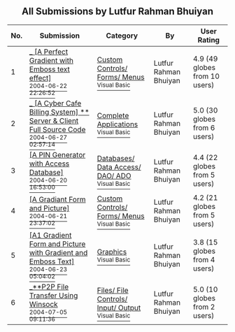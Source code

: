 ﻿<div align="center">

## All Submissions by Lutfur Rahman Bhuiyan

</div>

No.  | Submission | Category | By   | User Rating
---- | ---------- | -------- | ---- | -----------
1 | [\_ \[A Perfect Gradient with Emboss text effect\]<br /><sup>2004-06-22 22:26:52</sup>](https://github.com/Planet-Source-Code/lutfur-rahman-bhuiyan-a-perfect-gradient-with-emboss-text-effect__1-54550) | [Custom Controls/ Forms/  Menus<br /><sup>Visual Basic</sup>](../ByCategory/custom-controls-forms-menus__1-4.md) | Lutfur Rahman Bhuiyan | 4.9 (49 globes from 10 users)
2 | [\_ \[A Cyber Cafe Billing System\] \*\* Server & Client Full Source Code<br /><sup>2004-06-27 02:57:14</sup>](https://github.com/Planet-Source-Code/lutfur-rahman-bhuiyan-a-cyber-cafe-billing-system-server-client-full-source-code__1-54745) | [Complete Applications<br /><sup>Visual Basic</sup>](../ByCategory/complete-applications__1-27.md) | Lutfur Rahman Bhuiyan | 5.0 (30 globes from 6 users)
3 | [\[A PIN Generator with Access Database\]<br /><sup>2004-06-20 16:53:00</sup>](https://github.com/Planet-Source-Code/lutfur-rahman-bhuiyan-a-pin-generator-with-access-database__1-54519) | [Databases/ Data Access/ DAO/ ADO<br /><sup>Visual Basic</sup>](../ByCategory/databases-data-access-dao-ado__1-6.md) | Lutfur Rahman Bhuiyan | 4.4 (22 globes from 5 users)
4 | [\[A Gradiant Form and Picture\]<br /><sup>2004-06-21 23:37:02</sup>](https://github.com/Planet-Source-Code/lutfur-rahman-bhuiyan-a-gradiant-form-and-picture__1-54532) | [Custom Controls/ Forms/  Menus<br /><sup>Visual Basic</sup>](../ByCategory/custom-controls-forms-menus__1-4.md) | Lutfur Rahman Bhuiyan | 4.2 (21 globes from 5 users)
5 | [\[A1 Gradient Form and Picture with Gradient  and Emboss Text\]<br /><sup>2004-06-23 05:04:02</sup>](https://github.com/Planet-Source-Code/lutfur-rahman-bhuiyan-a1-gradient-form-and-picture-with-gradient-and-emboss-text__1-54553) | [Graphics<br /><sup>Visual Basic</sup>](../ByCategory/graphics__1-46.md) | Lutfur Rahman Bhuiyan | 3.8 (15 globes from 4 users)
6 | [\_\*\*P2P File Transfer Using Winsock<br /><sup>2004-07-05 09:11:36</sup>](https://github.com/Planet-Source-Code/lutfur-rahman-bhuiyan-p2p-file-transfer-using-winsock__1-54772) | [Files/ File Controls/ Input/ Output<br /><sup>Visual Basic</sup>](../ByCategory/files-file-controls-input-output__1-3.md) | Lutfur Rahman Bhuiyan | 5.0 (10 globes from 2 users)
